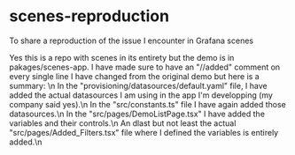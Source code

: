 # scenes-reproduction
To share a reproduction of the issue I encounter in Grafana scenes


Yes this is a repo with scenes in its entirety but the demo is in pakages/scenes-app. I have made sure to have an "//added" comment on every single line I have changed from the original demo but here is a summary: \n
In the "provisioning/datasources/default.yaml" file, I have added the actual datasources I am using in the app I'm developping (my company said yes).\n
In the "src/constants.ts" file I have again added those datasources.\n
In the "src/pages/DemoListPage.tsx" I have added the variables and their controls.\n
An dlast but not least the actual "src/pages/Added_Filters.tsx" file where I defined the variables is entirely added.\n
